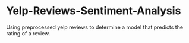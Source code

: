 # Yelp-Reviews-Sentiment-Analysis
Using preprocessed yelp reviews to determine a model that predicts the rating of a review.
